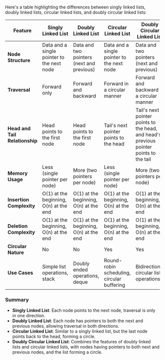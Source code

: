 Here's a table highlighting the differences between singly linked lists, doubly linked lists, circular linked lists, and doubly circular linked lists:

| Feature                        | Singly Linked List                          | Doubly Linked List                          | Circular Linked List                         | Doubly Circular Linked List                  |
|--------------------------------|---------------------------------------------|---------------------------------------------|---------------------------------------------|---------------------------------------------|
| **Node Structure**             | Data and a single pointer to the next node | Data and two pointers (next and previous)  | Data and a single pointer to the next node | Data and two pointers (next and previous)  |
| **Traversal**                  | Forward only                                | Forward and backward                        | Forward in a circular manner                | Forward and backward in a circular manner   |
| **Head and Tail Relationship** | Head points to the first node               | Head points to the first node               | Tail's next pointer points to the head      | Tail's next pointer points to the head, and head's previous pointer points to the tail |
| **Memory Usage**               | Less (single pointer per node)              | More (two pointers per node)                | Less (single pointer per node)              | More (two pointers per node)                |
| **Insertion Complexity**       | O(1) at the beginning, O(n) at the end      | O(1) at the beginning, O(n) at the end      | O(1) at the beginning, O(n) at the end      | O(1) at the beginning, O(n) at the end      |
| **Deletion Complexity**        | O(1) at the beginning, O(n) at the end      | O(1) at the beginning, O(n) at the end      | O(1) at the beginning, O(n) at the end      | O(1) at the beginning, O(n) at the end      |
| **Circular Nature**            | No                                          | No                                          | Yes                                         | Yes                                         |
| **Use Cases**                  | Simple list operations, stack               | Doubly ended operations, deque              | Round-robin scheduling, circular buffering  | Bidirectional circular list operations      |

### Summary

- **Singly Linked List**: Each node points to the next node, traversal is only in one direction.
- **Doubly Linked List**: Each node has pointers to both the next and previous nodes, allowing traversal in both directions.
- **Circular Linked List**: Similar to a singly linked list, but the last node points back to the head, forming a circle.
- **Doubly Circular Linked List**: Combines the features of doubly linked lists and circular linked lists, with nodes having pointers to both next and previous nodes, and the list forming a circle.